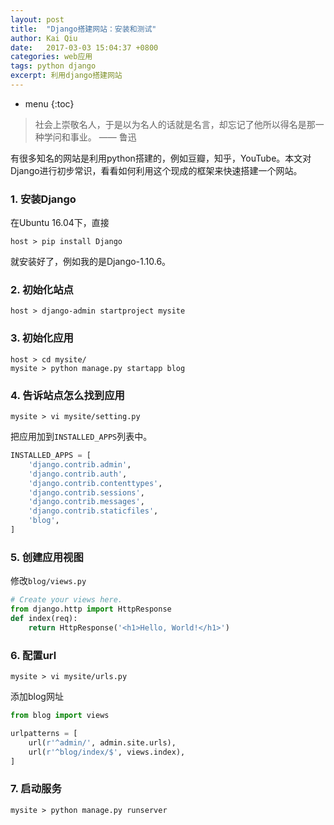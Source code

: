 ```yaml
---
layout: post
title:  "Django搭建网站：安装和测试"
author: Kai Qiu
date:   2017-03-03 15:04:37 +0800
categories: web应用
tags: python django
excerpt: 利用django搭建网站
---
```


* menu
{:toc}

> 社会上崇敬名人，于是以为名人的话就是名言，却忘记了他所以得名是那一种学问和事业。 —— 鲁迅

有很多知名的网站是利用python搭建的，例如豆瓣，知乎，YouTube。本文对Django进行初步常识，看看如何利用这个现成的框架来快速搭建一个网站。

### 1. 安装Django

在Ubuntu 16.04下，直接

```shell
host > pip install Django
```

就安装好了，例如我的是Django-1.10.6。

### 2. 初始化站点

```shell
host > django-admin startproject mysite
```

### 3. 初始化应用

```shell
host > cd mysite/
mysite > python manage.py startapp blog
```

### 4. 告诉站点怎么找到应用

```shell
mysite > vi mysite/setting.py
```

把应用加到`INSTALLED_APPS`列表中。

```python
INSTALLED_APPS = [
    'django.contrib.admin',
    'django.contrib.auth',
    'django.contrib.contenttypes',
    'django.contrib.sessions',
    'django.contrib.messages',
    'django.contrib.staticfiles',
    'blog',
]
```

### 5. 创建应用视图

修改`blog/views.py`

```python
# Create your views here.
from django.http import HttpResponse
def index(req):
    return HttpResponse('<h1>Hello, World!</h1>')
```

### 6. 配置url

```shell
mysite > vi mysite/urls.py
```

添加blog网址

```python
from blog import views

urlpatterns = [
    url(r'^admin/', admin.site.urls),
    url(r'^blog/index/$', views.index),
]
```

### 7. 启动服务

```shell
mysite > python manage.py runserver
```
